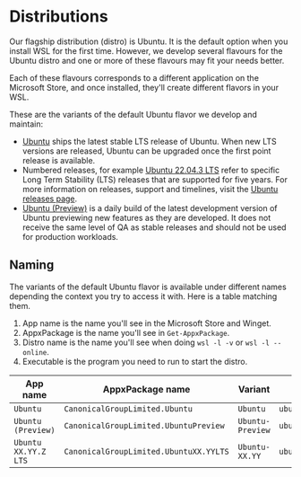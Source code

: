 # Distributions

Our flagship distribution (distro) is Ubuntu. It is the default option when you install WSL for the first time. However, we develop several flavours for the Ubuntu distro and one or more of these flavours may fit your needs better.

Each of these flavours corresponds to a different application on the Microsoft Store, and once installed, they'll create different flavors in your WSL. 

These are the variants of the default Ubuntu flavor we develop and maintain:

- [Ubuntu](https://apps.microsoft.com/detail/9PDXGNCFSCZV?hl=en-us&gl=US) ships the latest stable LTS release of Ubuntu. When new LTS versions are released, Ubuntu can be upgraded once the first point release is available.
- Numbered releases, for example [Ubuntu 22.04.3 LTS](https://apps.microsoft.com/detail/9PN20MSR04DW?hl=en-us&gl=US) refer to specific Long Term Stability (LTS) releases that are supported for five years. For more information on releases, support and timelines, visit the [Ubuntu releases page](https://wiki.ubuntu.com/Releases).
- [Ubuntu (Preview)](https://apps.microsoft.com/detail/9P7BDVKVNXZ6?hl=en-us&gl=US) is a daily build of the latest development version of Ubuntu previewing new features as they are developed. It does not receive the same level of QA as stable releases and should not be used for production workloads.

## Naming
The variants of the default Ubuntu flavor is available under different names depending the context you try to access it with. Here is a table matching them.

1. App name is the name you'll see in the Microsoft Store and Winget.
2. AppxPackage is the name you'll see in `Get-AppxPackage`.
3. Distro name is the name you'll see when doing `wsl -l -v` or `wsl -l --online`.
4. Executable is the program you need to run to start the distro.

| App name             | AppxPackage name                       | Variant      | Executable          |
| -------------------- | -------------------------------------- | ---------------- | ------------------- |
| `Ubuntu`             | `CanonicalGroupLimited.Ubuntu`         | `Ubuntu`         | `ubuntu.exe`        |
| `Ubuntu (Preview)`   | `CanonicalGroupLimited.UbuntuPreview`  | `Ubuntu-Preview` | `ubuntupreview.exe` |
| `Ubuntu XX.YY.Z LTS` | `CanonicalGroupLimited.UbuntuXX.YYLTS` | `Ubuntu-XX.YY`   | `ubuntuXXYY.exe`    |
